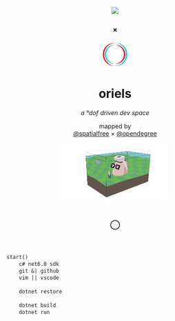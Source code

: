 <div align="center">

<a href='https://dofdev.org'>
  <img src='https://dofdev.org/res/dofdev-logo.svg'>
</a>

### &times;  

<a href='https://stereokit.net'>
  <img src='_/StereoKitLogoLight.svg' width="64px">  
</a>
	
# oriels
*a &deg;dof driven dev space*  

mapped by  
<a href='https://ethanmerchant.com'>@spatialfree</a> &times; <a href='https://twitter.com/opendegree'>@opendegree</a>

<img src='_/markberg.png' width="50%">

### <br> ⃝<br><br><br>

</div>

	start()
		c# net6.0 sdk
		git &| github
		vim || vscode

		dotnet restore

		dotnet build
		dotnet run
